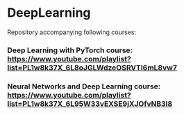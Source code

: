 # DeepLearning

Repository accompanying following courses:
### Deep Learning with PyTorch course: https://www.youtube.com/playlist?list=PL1w8k37X_6L8oJGLWdzeOSRVTI6mL8vw7
### Neural Networks and Deep Learning course: https://www.youtube.com/playlist?list=PL1w8k37X_6L95W33vEXSE9jXJOfvNB3l8

